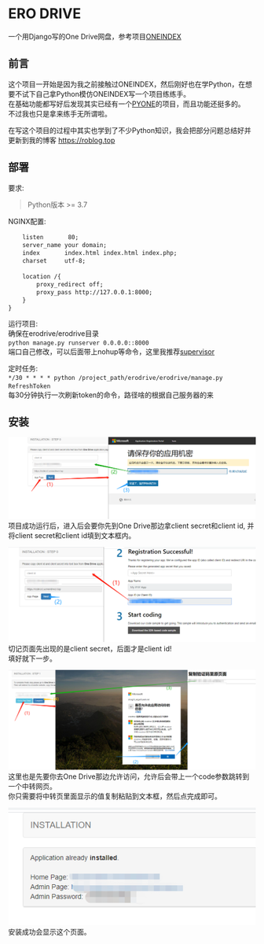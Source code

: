 # ERO DRIVE
一个用Django写的One Drive网盘，参考项目[ONEINDEX](https://github.com/donwa/oneindex)  

   
 ## 前言
 这个项目一开始是因为我之前接触过ONEINDEX，然后刚好也在学Python，在想要不试下自己拿Python模仿ONEINDEX写一个项目练练手。  
 在基础功能都写好后发现其实已经有一个[PYONE](https://github.com/abbeyokgo/PyOne)的项目，而且功能还挺多的。  
 不过我也只是拿来练手无所谓啦。  
   
在写这个项目的过程中其实也学到了不少Python知识，我会把部分问题总结好并更新到我的博客 https://roblog.top

## 部署
要求:  
> Python版本 >= 3.7  
  
NGINX配置:
```server {
    listen       80;
    server_name your domain;
    index       index.html index.html index.php;
    charset     utf-8;

    location /{
        proxy_redirect off;
        proxy_pass http://127.0.0.1:8000;
    }
}
```

运行项目:  
确保在erodrive/erodrive目录  
`python manage.py runserver 0.0.0.0::8000`  
端口自己修改，可以后面带上nohup等命令，这里我推荐[supervisor](http://www.supervisord.org/)
  
定时任务:  
`*/30 * * * * python /project_path/erodrive/erodrive/manage.py RefreshToken`  
每30分钟执行一次刷新token的命令，路径啥的根据自己服务器的来

## 安装
![img](install-1.png)  
项目成功运行后，进入后会要你先到One Drive那边拿client secret和client id,
并将client secret和client id填到文本框内。  
  
![img](install-2.png) 
切记页面先出现的是client secret，后面才是client id!  
填好就下一步。  

![img](install-3.png)  
这里也是先要你去One Drive那边允许访问，允许后会带上一个code参数跳转到一个中转网页。  
你只需要将中转页里面显示的值复制粘贴到文本框，然后点完成即可。  

![img](install-4.png)  
安装成功会显示这个页面。
